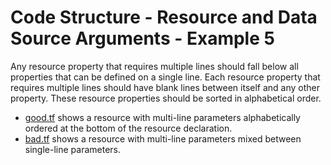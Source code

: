 # Code Structure - Resource and Data Source Arguments - Example 5

Any resource property that requires multiple lines should fall below all properties that can be defined on a single line. Each resource property that requires multiple lines should have blank lines between itself and any other property. These resource properties should be sorted in alphabetical order.

- [good.tf](good.tf) shows a resource with multi-line parameters alphabetically ordered at the bottom of the resource declaration.
- [bad.tf](bad.tf) shows a resource with multi-line parameters mixed between single-line parameters.
